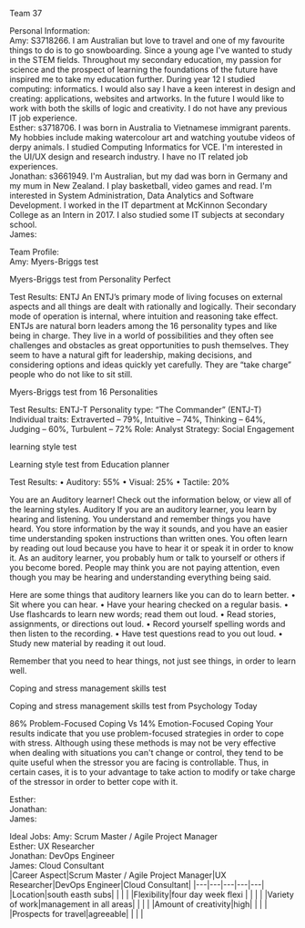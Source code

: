 Team 37

Personal Information: <br/>
Amy: S3718266. I am Australian but love to travel and one of my favourite things to do is to go snowboarding. Since a young age I've wanted to study in the STEM fields. Throughout my secondary education, my passion for science and the prospect of learning the foundations of the future have inspired me to take my education further. During year 12 I studied computing: informatics. I would also say I have a keen interest in design and creating: applications, websites and artworks. In the future I would like to work with both the skills of logic and creativity. I do not have any previous IT job experience. <br/>
Esther: s3718706. I was born in Australia to Vietnamese immigrant parents. My hobbies include making watercolour art and watching youtube videos of derpy animals. I studied Computing Informatics for VCE. I'm interested in the UI/UX design and research industry. I have no IT related job experiences.<br/>
Jonathan: s3661949. I'm Australian, but my dad was born in Germany and my mum in New Zealand. I play basketball, video games
and read. I'm interested in System Administration, Data Analytics and Software Development. I worked in the IT department at
McKinnon Secondary College as an Intern in 2017. I also studied some IT subjects at secondary school. <br/>
James:  <br/>

Team Profile: <br/>
Amy: Myers-Briggs test

Myers-Briggs test from Personality Perfect 

Test Results: 
ENTJ 
An ENTJ’s primary mode of living focuses on external aspects and all things are dealt with rationally and logically. Their secondary mode of operation is internal, where intuition and reasoning take effect. ENTJs are natural born leaders among the 16 personality types and like being in charge. They live in a world of possibilities and they often see challenges and obstacles as great opportunities to push themselves. They seem to have a natural gift for leadership, making decisions, and considering options and ideas quickly yet carefully. They are “take charge” people who do not like to sit still. 

Myers-Briggs test from 16 Personalities 

Test Results: 
ENTJ-T 
Personality type: “The Commander” (ENTJ-T) 
Individual traits: Extraverted – 79%, Intuitive – 74%, Thinking – 64%, Judging – 60%, Turbulent – 72% 
Role: Analyst 
Strategy: Social Engagement



learning style test

Learning style test from Education planner 

Test Results: 
• Auditory: 55% 
• Visual: 25% 
• Tactile: 20% 

You are an Auditory learner! Check out the information below, or view all of the learning styles. Auditory 
If you are an auditory learner, you learn by hearing and listening. You understand and remember things you have heard. You store information by the way it sounds, and you have an easier time understanding spoken instructions than written ones. You often learn by reading out loud because you have to hear it or speak it in order to know it. 
As an auditory learner, you probably hum or talk to yourself or others if you become bored. People may think you are not paying attention, even though you may be hearing and understanding everything being said. 

Here are some things that auditory learners like you can do to learn better. 
• Sit where you can hear. 
• Have your hearing checked on a regular basis. 
• Use flashcards to learn new words; read them out loud. 
• Read stories, assignments, or directions out loud. 
• Record yourself spelling words and then listen to the recording. 
• Have test questions read to you out loud. 
• Study new material by reading it out loud. 

Remember that you need to hear things, not just see things, in order to learn well.



Coping and stress management skills test

Coping and stress management skills test from	Psychology Today 

86% Problem-Focused Coping Vs 14% Emotion-Focused Coping 
Your results indicate that you use problem-focused strategies in order to cope with stress. Although using these methods is may not be very effective when dealing with situations you can't change or control, they tend to be quite useful when the stressor you are facing is controllable. Thus, in certain cases, it is to your advantage to take action to modify or take charge of the stressor in order to better cope with it. <br/>


Esther: <br/>
Jonathan: <br/>
James:  <br/>

Ideal Jobs:
Amy: Scrum Master / Agile Project Manager <br/>
Esther: UX Researcher<br/>
Jonathan: DevOps Engineer <br/>
James: Cloud Consultant <br/>
|Career Aspect|Scrum Master / Agile Project Manager|UX Researcher|DevOps Engineer|Cloud Consultant|
|---|---|---|---|---|
|Location|south easth subs| | | |
|Flexibility|four day week flexi | | | |
|Variety of work|management in all areas| | | |
|Amount of creativity|high| | | |
|Prospects for travel|agreeable| | | |

